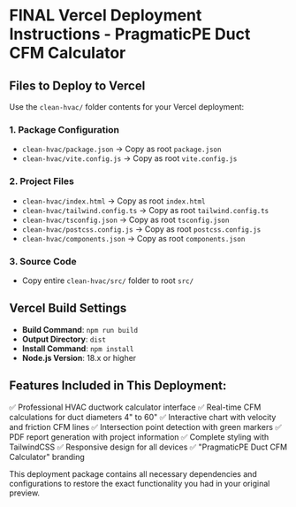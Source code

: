 # FINAL Vercel Deployment Instructions - PragmaticPE Duct CFM Calculator

## Files to Deploy to Vercel

Use the `clean-hvac/` folder contents for your Vercel deployment:

### 1. Package Configuration
- `clean-hvac/package.json` → Copy as root `package.json`
- `clean-hvac/vite.config.js` → Copy as root `vite.config.js`

### 2. Project Files
- `clean-hvac/index.html` → Copy as root `index.html`
- `clean-hvac/tailwind.config.ts` → Copy as root `tailwind.config.ts`
- `clean-hvac/tsconfig.json` → Copy as root `tsconfig.json`
- `clean-hvac/postcss.config.js` → Copy as root `postcss.config.js`
- `clean-hvac/components.json` → Copy as root `components.json`

### 3. Source Code
- Copy entire `clean-hvac/src/` folder to root `src/`

## Vercel Build Settings
- **Build Command**: `npm run build`
- **Output Directory**: `dist`
- **Install Command**: `npm install`
- **Node.js Version**: 18.x or higher

## Features Included in This Deployment:
✅ Professional HVAC ductwork calculator interface
✅ Real-time CFM calculations for duct diameters 4" to 60"
✅ Interactive chart with velocity and friction CFM lines
✅ Intersection point detection with green markers
✅ PDF report generation with project information
✅ Complete styling with TailwindCSS
✅ Responsive design for all devices
✅ "PragmaticPE Duct CFM Calculator" branding

This deployment package contains all necessary dependencies and configurations to restore the exact functionality you had in your original preview.